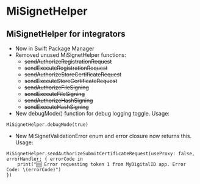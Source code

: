 
# MiSignetHelper

## MiSignetHelper for integrators
- Now in Swift Package Manager
- Removed unused MiSignetHelper functions:
    - ~~sendAuthorizeRegistrationRequest~~
    - ~~sendExecuteRegistrationRequest~~
    - ~~sendAuthorizeStoreCertificateRequest~~
    - ~~sendExecuteStoreCertificateRequest~~
    - ~~sendAuthorizeFileSigning~~
    - ~~sendExecuteFileSigning~~
    - ~~sendAuthorizeHashSigning~~
    - ~~sendExecuteHashSigning~~
- New debugMode() function for debug logging toggle.
Usage:
```
MiSignetHelper.debugMode(true)
```
- New MiSignetValidationError enum and error closure now returns this. Usage:
```
MiSignetHelper.sendAuthorizeSubmitCertificateRequest(useProxy: false, errorHandler: { errorCode in
    print("🆘 Error requesting token 1 from MyDigitalID app. Error Code: \(errorCode)")
})
```

